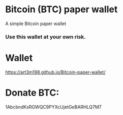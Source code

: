 # Bitcoin (BTC) paper wallet
A simple Bitcoin paper wallet

### Use this wallet at your own risk.

# Wallet
https://art3m198.github.io/Bitcoin-paper-wallet/

# Donate BTC: 
1AbcbndKsRGWQC9PYXcUjetGeBARHLQ7M7  
